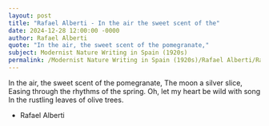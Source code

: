 ```yaml
---
layout: post
title: "Rafael Alberti - In the air the sweet scent of the"
date: 2024-12-28 12:00:00 -0000
author: Rafael Alberti
quote: "In the air, the sweet scent of the pomegranate,"
subject: Modernist Nature Writing in Spain (1920s)
permalink: /Modernist Nature Writing in Spain (1920s)/Rafael Alberti/Rafael Alberti - In the air the sweet scent of the
---
```


In the air, the sweet scent of the pomegranate,
The moon a silver slice,
Easing through the rhythms of the spring.
Oh, let my heart be wild with song
In the rustling leaves of olive trees.

- Rafael Alberti
